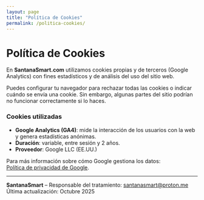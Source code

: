 ```yaml
---
layout: page
title: "Política de Cookies"
permalink: /politica-cookies/
---
```


# Política de Cookies

En **SantanaSmart.com** utilizamos cookies propias y de terceros (Google Analytics) con fines estadísticos y de análisis del uso del sitio web.

Puedes configurar tu navegador para rechazar todas las cookies o indicar cuándo se envía una cookie. Sin embargo, algunas partes del sitio podrían no funcionar correctamente si lo haces.

### Cookies utilizadas
- **Google Analytics (GA4)**: mide la interacción de los usuarios con la web y genera estadísticas anónimas.  
- **Duración**: variable, entre sesión y 2 años.  
- **Proveedor**: Google LLC (EE.UU.)

Para más información sobre cómo Google gestiona los datos:  
[Política de privacidad de Google](https://policies.google.com/privacy?hl=es).

---

**SantanaSmart** – Responsable del tratamiento: santanasmart@proton.me  
Última actualización: Octubre 2025

